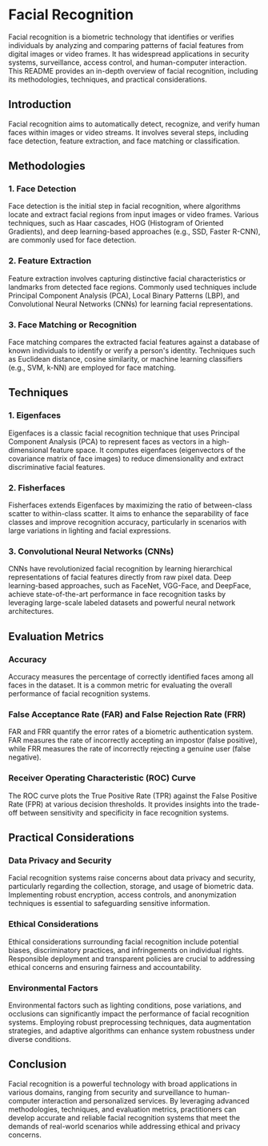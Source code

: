 # Facial Recognition

Facial recognition is a biometric technology that identifies or verifies individuals by analyzing and comparing patterns of facial features from digital images or video frames. It has widespread applications in security systems, surveillance, access control, and human-computer interaction. This README provides an in-depth overview of facial recognition, including its methodologies, techniques, and practical considerations.

## Introduction

Facial recognition aims to automatically detect, recognize, and verify human faces within images or video streams. It involves several steps, including face detection, feature extraction, and face matching or classification.

## Methodologies

### 1. Face Detection

Face detection is the initial step in facial recognition, where algorithms locate and extract facial regions from input images or video frames. Various techniques, such as Haar cascades, HOG (Histogram of Oriented Gradients), and deep learning-based approaches (e.g., SSD, Faster R-CNN), are commonly used for face detection.

### 2. Feature Extraction

Feature extraction involves capturing distinctive facial characteristics or landmarks from detected face regions. Commonly used techniques include Principal Component Analysis (PCA), Local Binary Patterns (LBP), and Convolutional Neural Networks (CNNs) for learning facial representations.

### 3. Face Matching or Recognition

Face matching compares the extracted facial features against a database of known individuals to identify or verify a person's identity. Techniques such as Euclidean distance, cosine similarity, or machine learning classifiers (e.g., SVM, k-NN) are employed for face matching.

## Techniques

### 1. Eigenfaces

Eigenfaces is a classic facial recognition technique that uses Principal Component Analysis (PCA) to represent faces as vectors in a high-dimensional feature space. It computes eigenfaces (eigenvectors of the covariance matrix of face images) to reduce dimensionality and extract discriminative facial features.

### 2. Fisherfaces

Fisherfaces extends Eigenfaces by maximizing the ratio of between-class scatter to within-class scatter. It aims to enhance the separability of face classes and improve recognition accuracy, particularly in scenarios with large variations in lighting and facial expressions.

### 3. Convolutional Neural Networks (CNNs)

CNNs have revolutionized facial recognition by learning hierarchical representations of facial features directly from raw pixel data. Deep learning-based approaches, such as FaceNet, VGG-Face, and DeepFace, achieve state-of-the-art performance in face recognition tasks by leveraging large-scale labeled datasets and powerful neural network architectures.

## Evaluation Metrics

### Accuracy

Accuracy measures the percentage of correctly identified faces among all faces in the dataset. It is a common metric for evaluating the overall performance of facial recognition systems.

### False Acceptance Rate (FAR) and False Rejection Rate (FRR)

FAR and FRR quantify the error rates of a biometric authentication system. FAR measures the rate of incorrectly accepting an impostor (false positive), while FRR measures the rate of incorrectly rejecting a genuine user (false negative).

### Receiver Operating Characteristic (ROC) Curve

The ROC curve plots the True Positive Rate (TPR) against the False Positive Rate (FPR) at various decision thresholds. It provides insights into the trade-off between sensitivity and specificity in face recognition systems.

## Practical Considerations

### Data Privacy and Security

Facial recognition systems raise concerns about data privacy and security, particularly regarding the collection, storage, and usage of biometric data. Implementing robust encryption, access controls, and anonymization techniques is essential to safeguarding sensitive information.

### Ethical Considerations

Ethical considerations surrounding facial recognition include potential biases, discriminatory practices, and infringements on individual rights. Responsible deployment and transparent policies are crucial to addressing ethical concerns and ensuring fairness and accountability.

### Environmental Factors

Environmental factors such as lighting conditions, pose variations, and occlusions can significantly impact the performance of facial recognition systems. Employing robust preprocessing techniques, data augmentation strategies, and adaptive algorithms can enhance system robustness under diverse conditions.

## Conclusion

Facial recognition is a powerful technology with broad applications in various domains, ranging from security and surveillance to human-computer interaction and personalized services. By leveraging advanced methodologies, techniques, and evaluation metrics, practitioners can develop accurate and reliable facial recognition systems that meet the demands of real-world scenarios while addressing ethical and privacy concerns.